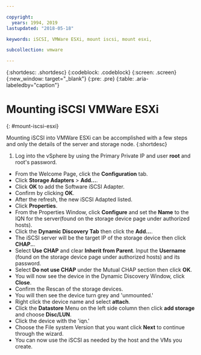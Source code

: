 ```yaml
---

copyright:
  years: 1994, 2019
lastupdated: "2018-05-18"

keywords: iSCSI, VMWare ESXi, mount iscsi, mount esxi, 

subcollection: vmware

---
```


{:shortdesc: .shortdesc}
{:codeblock: .codeblock}
{:screen: .screen}
{:new_window: target="_blank"}
{:pre: .pre}
{:table: .aria-labeledby="caption"}

# Mounting iSCSI VMWare ESXi
{: #mount-iscsi-esxi}

Mounting iSCSI into VMWare ESXi can be accomplished with a few steps and only the details of the server and storage node.
{:shortdesc}

1. Log into the vSphere by using the Primary Private IP and user **root** and root's password.
* From the Welcome Page, click the **Configuration** tab.
* Click **Storage Adapters** > **Add…**.
* Click **OK** to add the Software iSCSI Adapter.
* Confirm by clicking **OK**.
* After the refresh, the new iSCSI Adapted listed.
* Click **Properties**.
* From the Properties Window, click **Configure** and set the **Name** to the IQN for the server(found on the storage device page under authorized hosts).
* Click the **Dynamic Discovery Tab** then click the **Add...**.
* The iSCSI server will be the target IP of the storage device then click **CHAP..**.
* Select **Use CHAP** and clear **Inherit from Parent**. Input the **Username** (found on the storage device page under authorized hosts) and its password.
* Select **Do not use CHAP** under the Mutual CHAP section then click **OK**.
* You will now see the device in the Dynamic Discovery Window, click **Close**.
* Confirm the Rescan of the storage devices.
* You will then see the device turn grey and 'unmounted.'
* Right click the device name and select **attach**.
* Click the **Datastore** Menu on the left side column then click **add storage** and choose **Disc/LUN**.
* Click the device with the 'iqn.'
* Choose the File system Version that you want click **Next** to continue through the wizard.
* You can now use the iSCSI as needed by the host and the VMs you create.

